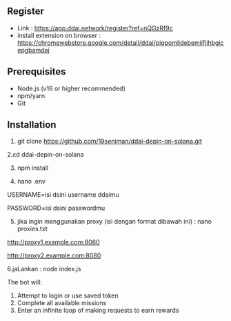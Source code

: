 
## Register
- Link : https://app.ddai.network/register?ref=nQGzRf9c
- install extension on browser : https://chromewebstore.google.com/detail/ddai/pigpomlidebemiifjihbgicepgbamdaj

## Prerequisites

- Node.js (v16 or higher recommended)
- npm/yarn
- Git

## Installation

1. git clone https://github.com/19seniman/ddai-depin-on-solana.git
   
2.cd ddai-depin-on-solana

3. npm install

4. nano .env

USERNAME=isi dsini username ddaimu

PASSWORD=isi dsini passwordmu

5. jika ingin menggunakan proxy (isi dengan format dibawah ini) : nano  proxies.txt

http://proxy1.example.com:8080

http://proxy2.example.com:8080

6.jaLankan : node index.js

The bot will:
1. Attempt to login or use saved token
2. Complete all available missions
3. Enter an infinite loop of making requests to earn rewards



